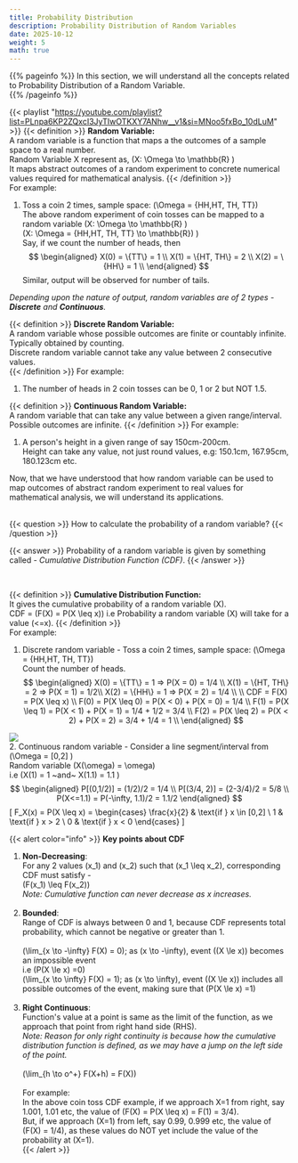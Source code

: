 ```yaml
---
title: Probability Distribution
description: Probability Distribution of Random Variables
date: 2025-10-12
weight: 5
math: true
---
```


{{% pageinfo %}}
In this section, we will understand all the concepts related to Probability Distribution of a Random Variable.<br>
{{% /pageinfo %}}

{{< playlist "https://youtube.com/playlist?list=PLnpa6KP2ZQxcI3JyTIwOTKXY7ANhw__v1&si=MNoo5fxBo_10dLuM" >}}
{{< definition >}}
**Random Variable:** <br>
A random variable is a function that maps a the outcomes of a sample space to a real number.<br>
Random Variable X represent as, \(X: \Omega \to \mathbb{R} \) <br>
It maps abstract outcomes of a random experiment to concrete numerical values required for mathematical analysis.
{{< /definition >}}
<br>
For example:
1. Toss a coin 2 times, sample space: \(\Omega = \{HH,HT, TH, TT\}\) <br>
    The above random experiment of coin tosses can be mapped to a random variable \(X: \Omega \to \mathbb{R} \) <br>
    \(X: \Omega = \{HH,HT, TH, TT\} \to \mathbb{R}) \) <br>
    Say, if we count the number of heads, then  
    $$
    \begin{aligned}
    X(0) = \{TT\} = 1 \\
    X(1) = \{HT, TH\} = 2 \\
    X(2) = \{HH\} = 1 \\
    \end{aligned}
    $$
    Similar, output will be observed for number of tails.

*Depending upon the nature of output, random variables are of 2 types - **Discrete** and **Continuous**.*  

{{< definition >}}
**Discrete Random Variable:**  
A random variable whose possible outcomes are finite or countably infinite.  
Typically obtained by counting.  
Discrete random variable cannot take any value between 2 consecutive values.  
{{< /definition >}}
For example:  
1. The number of heads in 2 coin tosses can be 0, 1 or 2 but NOT 1.5.

{{< definition >}}
**Continuous Random Variable:**  
A random variable that can take any value between a given range/interval.  
Possible outcomes are infinite.
{{< /definition >}}
For example:  
1. A person's height in a given range of say 150cm-200cm.  
    Height can take any value, not just round values, e.g: 150.1cm, 167.95cm, 180.123cm etc.

Now, that we have understood that how random variable can be used to map outcomes of abstract random experiment to real 
values for mathematical analysis, we will understand its applications.  
<br>

{{< question >}}
How to calculate the probability of a random variable?
{{< /question >}}

{{< answer >}}
Probability of a random variable is given by something called - _Cumulative Distribution Function (CDF)_. 
{{< /answer >}}

<br>

{{< definition >}}
**Cumulative Distribution Function:**   
It gives the cumulative probability of a random variable \(X\).  
CDF = \(F(X) = P(X \leq x)\) i.e Probability a random variable \(X\) will take for a value \(<=x\).
{{< /definition >}}
<br>
For example:  
1. Discrete random variable - Toss a coin 2 times, sample space: \(\Omega = \{HH,HT, TH, TT\}\) <br>
    Count the number of heads. <br>
    $$
    \begin{aligned}
    X(0) = \{TT\} = 1 => P(X = 0) = 1/4 \\
    X(1) = \{HT, TH\} = 2 => P(X = 1) = 1/2\\
    X(2) = \{HH\} = 1 => P(X = 2) = 1/4 \\
    \\
    CDF = F(X) = P(X \leq x) \\
    F(0) = P(X \leq 0) = P(X < 0) + P(X = 0) = 1/4 \\
    F(1) = P(X \leq 1) = P(X < 1) + P(X = 1) = 1/4 + 1/2 = 3/4 \\
    F(2) = P(X \leq 2) = P(X < 2) + P(X = 2) = 3/4 + 1/4 = 1 \\
    \end{aligned}
    $$

![](https://robosathi.com/images/cdf_example_1.png)
<br>
2. Continuous random variable - Consider a line segment/interval from \(\Omega = [0,2] \) <br>
    Random variable \(X(\omega) = \omega\) <br>
    i.e \(X(1) = 1 ~and~ X(1.1) = 1.1 \) <br>
    $$
    \begin{aligned}
    P[(0,1/2)] = (1/2)/2 = 1/4 \\
    P[(3/4, 2)] = (2-3/4)/2 = 5/8 \\
    P(X<=1.1) = P(-\infty, 1.1)/2 = 1.1/2
    \end{aligned}
    $$
    \[
    F_X(x) = P(X \leq x) =
    \begin{cases}
    \frac{x}{2} & \text{if } x \in [0,2] \\
    1 & \text{if } x > 2 \\
    0 & \text{if } x < 0
    \end{cases}
   \]
<br>

{{< alert color="info" >}}
**Key points about CDF**  
1. **Non-Decreasing**:  
For any 2 values \(x_1\) and \(x_2\) such that \(x_1 \leq x_2\), corresponding CDF must satisfy - <br>
\(F(x_1) \leq F(x_2)\) <br>
*Note: Cumulative function can never decrease as x increases.* <br><br>
2. **Bounded**:  
Range of CDF is always between 0 and 1, because CDF represents total probability, 
which cannot be negative or greater than 1. <br><br>
\(\lim_{x \to -\infty} F(X) = 0\); as \(x \to -\infty\), event \((X \le x)\) becomes an impossible event <br>
i.e \(P(X \le x) =0\)<br>
\(\lim_{x \to \infty} F(X) = 1\); as \(x \to \infty\), event \((X \le x)\) includes all possible outcomes of the event, 
making sure that \(P(X \le x) =1\) <br><br>
3. **Right Continuous**: <br>
Function's value at a point is same as the limit of the function, as we approach that point from right hand side (RHS).<br>
*Note: Reason for only right continuity is because how the cumulative distribution function is defined, as we may have a jump 
on the left side of the point.*<br><br>
\(\lim_{h \to o^+} F(X+h) = F(X)\) <br><br>
For example: <br> 
In the above coin toss CDF example, if we approach X=1 from right, say 1.001, 1.01 etc,
the value of \(F(X) = P(X \leq x) = F(1) = 3/4\).<br>
But, if we approach \(X=1\) from left, say 0.99, 0.999 etc, the value of \(F(X) = 1/4\), 
as these values do NOT yet include the value of the probability at \(X=1\).<br>
{{< /alert >}}
    
    
   





